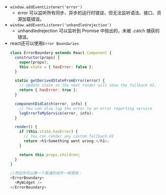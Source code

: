 * `window.addEventListener('error')`
  * error 可以监听所有同步、异步的运行时错误，但无法监听语法、接口、资源加载错误。
* `window.addEventListener('unhandledrejection')`
  * unhandledrejection 可以监听到 Promise 中抛出的，未被 .catch 捕获的错误。
* react还可以使用`Error Boundaries`
  ```js
  class ErrorBoundary extends React.Component {
    constructor(props) {
      super(props);
      this.state = { hasError: false };
    }

    static getDerivedStateFromError(error) {
      // Update state so the next render will show the fallback UI.
      return { hasError: true };
    }

    componentDidCatch(error, info) {
      // You can also log the error to an error reporting service
      logErrorToMyService(error, info);
    }

    render() {
      if (this.state.hasError) {
        // You can render any custom fallback UI
        return <h1>Something went wrong.</h1>;
      }

      return this.props.children; 
    }
  }

  //而后你可以像一个普通的组件一样使用：
  <ErrorBoundary>
    <MyWidget />
  </ErrorBoundary>
  ```